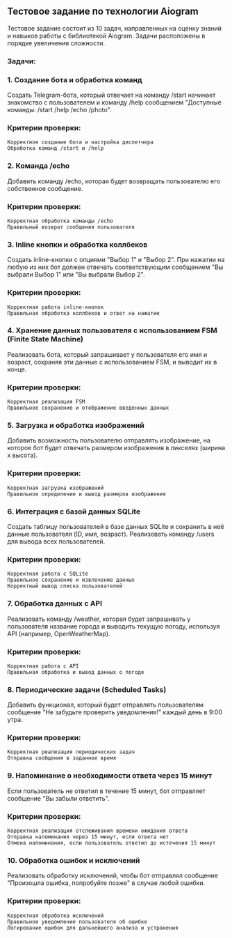 <h2>Тестовое задание по технологии Aiogram</h2>

Тестовое задание состоит из 10 задач, направленных на оценку знаний и навыков работы с библиотекой Aiogram. Задачи расположены в порядке увеличения сложности.

<h3>Задачи:</h3>
<h3>1. Создание бота и обработка команд</h3>

Создать Telegram-бота, который отвечает на команду /start начинает знакомство с пользователем и команду /help сообщением "Доступные команды: /start /help /echo /photo".

<h3>Критерии проверки:</h3>

    Корректное создание бота и настройка диспетчера
    Обработка команд /start и /help

<h3>2. Команда /echo</h3>

Добавить команду /echo, которая будет возвращать пользователю его собственное сообщение.

<h3>Критерии проверки:</h3>

    Корректная обработка команды /echo
    Правильный возврат сообщения пользователя

<h3>3. Inline кнопки и обработка коллбеков</h3>

Создать inline-кнопки с опциями "Выбор 1" и "Выбор 2". При нажатии на любую из них бот должен отвечать соответствующим сообщением "Вы выбрали Выбор 1" или "Вы выбрали Выбор 2".

<h3>Критерии проверки:</h3>

    Корректная работа inline-кнопок
    Правильная обработка коллбеков и ответ на нажатие

<h3>4. Хранение данных пользователя с использованием FSM (Finite State Machine)</h3>

Реализовать бота, который запрашивает у пользователя его имя и возраст, сохраняя эти данные с использованием FSM, и выводит их в конце.

<h3>Критерии проверки:</h3>

    Корректная реализация FSM
    Правильное сохранение и отображение введенных данных

<h3>5. Загрузка и обработка изображений</h3>

Добавить возможность пользователю отправлять изображение, на которое бот будет отвечать размером изображения в пикселях (ширина x высота).

<h3>Критерии проверки:</h3>

    Корректная загрузка изображений
    Правильное определение и вывод размеров изображения

<h3>6. Интеграция с базой данных SQLite</h3>

Создать таблицу пользователей в базе данных SQLite и сохранить в неё данные пользователя (ID, имя, возраст). Реализовать команду /users для вывода всех пользователей.

<h3>Критерии проверки:</h3>

    Корректная работа с SQLite
    Правильное сохранение и извлечение данных
    Корректный вывод списка пользователей

<h3>7. Обработка данных с API</h3>

Реализовать команду /weather, которая будет запрашивать у пользователя название города и выводить текущую погоду, используя API (например, OpenWeatherMap).

<h3>Критерии проверки:</h3>

    Корректная работа с API
    Правильная обработка и вывод данных о погоде

<h3>8. Периодические задачи (Scheduled Tasks)</h3>

Добавить функционал, который будет отправлять пользователям сообщение "Не забудьте проверить уведомления!" каждый день в 9:00 утра.

<h3>Критерии проверки:</h3>

    Корректная реализация периодических задач
    Отправка сообщения в заданное время

<h3>9. Напоминание о необходимости ответа через 15 минут</h3>

Если пользователь не ответил в течение 15 минут, бот отправляет сообщение "Вы забыли ответить".

<h3>Критерии проверки:</h3>

    Корректная реализация отслеживания времени ожидания ответа
    Отправка напоминания через 15 минут, если ответа нет
    Отмена напоминания, если пользователь ответил до истечения 15 минут

<h3>10. Обработка ошибок и исключений</h3>

Реализовать обработку исключений, чтобы бот отправлял сообщение "Произошла ошибка, попробуйте позже" в случае любой ошибки.


<h3>Критерии проверки:</h3>

    Корректная обработка исключений
    Правильное уведомление пользователя об ошибке
    Логирование ошибок для дальнейшего анализа и устранения